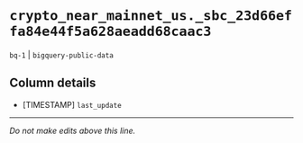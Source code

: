 # `crypto_near_mainnet_us._sbc_23d66effa84e44f5a628aeadd68caac3`
`bq-1` | `bigquery-public-data`

## Column details
* [TIMESTAMP] `last_update`

-------------------------------------------------------------------------------
*Do not make edits above this line.*
